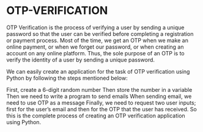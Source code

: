 # OTP-VERIFICATION
OTP Verification is the process of verifying a user by sending a unique password so that the user can be verified before completing a registration or payment process. Most of the time, we get an OTP when we make an online payment, or when we forget our password, or when creating an account on any online platform. Thus, the sole purpose of an OTP is to verify the identity of a user by sending a unique password.

We can easily create an application for the task of OTP verification using Python by following the steps mentioned below:

First, create a 6-digit random number
Then store the number in a variable
Then we need to write a program to send emails
When sending email, we need to use OTP as a message
Finally, we need to request two user inputs; first for the user’s email and then for the OTP that the user has received.
So this is the complete process of creating an OTP verification application using Python.
